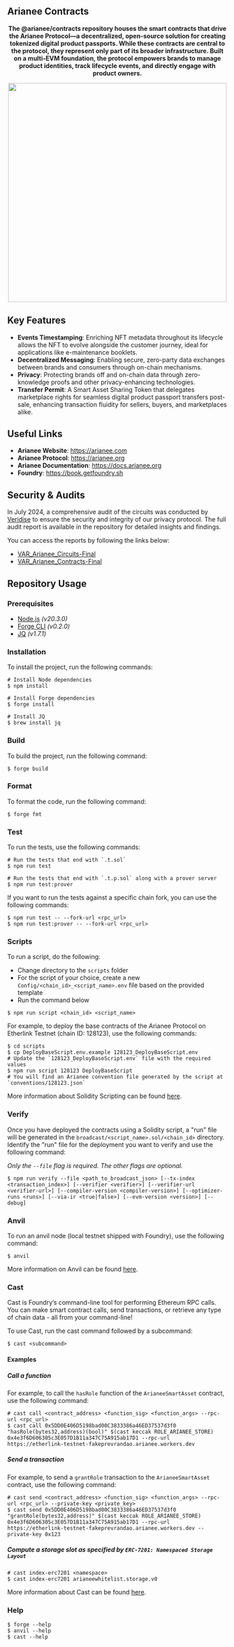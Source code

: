 ## Arianee Contracts

<p align="center">
    <b>The @arianee/contracts repository houses the smart contracts that drive the Arianee Protocol—a decentralized, open-source solution for creating tokenized digital product passports. While these contracts are central to the protocol, they represent only part of its broader infrastructure. Built on a multi-EVM foundation, the protocol empowers brands to manage product identities, track lifecycle events, and directly engage with product owners.</b>
</p>
<p align="center">
    <img src="https://cdn.prod.website-files.com/63dd075a9e277ca2c4b0244c/662b5abddfe83c59ee4135bb_USER%20OWNED%20DATA-p-800.png" width="500" />
</p>

## Key Features

- **Events Timestamping**: Enriching NFT metadata throughout its lifecycle allows the NFT to evolve alongside the customer journey, ideal for applications like e-maintenance booklets.
- **Decentralized Messaging**: Enabling secure, zero-party data exchanges between brands and consumers through on-chain mechanisms.
- **Privacy**: Protecting brands off and on-chain data through zero-knowledge proofs and other privacy-enhancing technologies.
- **Transfer Permit**: A Smart Asset Sharing Token that delegates marketplace rights for seamless digital product passport transfers post-sale, enhancing transaction fluidity for sellers, buyers, and marketplaces alike.

## Useful Links

- **Arianee Website**: https://arianee.com
- **Arianee Protocol**: https://arianee.org
- **Arianee Documentation**: https://docs.arianee.org
- **Foundry**: https://book.getfoundry.sh

## Security & Audits

In July 2024, a comprehensive audit of the circuits was conducted by [Veridise](https://veridise.com) to ensure the security and integrity of our privacy protocol. The full audit report is available in the repository for detailed insights and findings.

You can access the reports by following the links below:

- [VAR_Arianee_Circuits-Final](https://github.com/Arianee/arianee-sdk/blob/main/packages/privacy-circuits/VAR_Arianee_Circuits-Final.pdf)
- [VAR_Arianee_Contracts-Final](https://github.com/Arianee/ArianeeMaster/blob/1.5/VAR_Arianee_Contracts-Final.pdf)

## Repository Usage

### Prerequisites

- [Node.js](https://nodejs.org/en/download/) _(v20.3.0)_
- [Forge CLI](https://book.getfoundry.sh/getting-started/installation) _(v0.2.0)_
- [JQ](https://stedolan.github.io/jq/download/) _(v1.7.1)_

### Installation

To install the project, run the following commands:

```shell
# Install Node dependencies
$ npm install

# Install Forge dependencies
$ forge install

# Install JQ
$ brew install jq
```

### Build

To build the project, run the following command:

```shell
$ forge build
```

### Format

To format the code, run the following command:

```shell
$ forge fmt
```

### Test

To run the tests, use the following commands:

```shell
# Run the tests that end with `.t.sol`
$ npm run test

# Run the tests that end with `.t.p.sol` along with a prover server
$ npm run test:prover
```

If you want to run the tests against a specific chain fork, you can use the following commands:

```shell
$ npm run test -- --fork-url <rpc_url>
$ npm run test:prover -- --fork-url <rpc_url>
```

### Scripts

To run a script, do the following:

- Change directory to the `scripts` folder
- For the script of your choice, create a new `Config/<chain_id>_<script_name>.env` file based on the provided template
- Run the command below

```shell
$ npm run script <chain_id> <script_name>
```

For example, to deploy the base contracts of the Arianee Protocol on Etherlink Testnet (chain ID: 128123), use the following commands:

```shell
$ cd scripts
$ cp DeployBaseScript.env.example 128123_DeployBaseScript.env
# Update the `128123_DeployBaseScript.env` file with the required values
$ npm run script 128123 DeployBaseScript
# You will find an Arianee convention file generated by the script at `conventions/128123.json`
```

More information about Solidity Scripting can be found [here](https://book.getfoundry.sh/tutorials/solidity-scripting#solidity-scripting).

### Verify

Once you have deployed the contracts using a Solidity script, a "run" file will be generated in the `broadcast/<script_name>.sol/<chain_id>` directory.
Identify the "run" file for the deployment you want to verify and use the following command:

_Only the `--file` flag is required. The other flags are optional._

```shell
$ npm run verify --file <path_to_broadcast_json> [--tx-index <transaction_index>] [--verifier <verifier>] [--verifier-url <verifier-url>] [--compiler-version <compiler-version>] [--optimizer-runs <runs>] [--via-ir <true|false>] [--evm-version <version>] [--debug]
```

### Anvil

To run an anvil node (local testnet shipped with Foundry), use the following command:

```shell
$ anvil
```

More information on Anvil can be found [here](https://book.getfoundry.sh/anvil/#overview-of-anvil).

### Cast

Cast is Foundry’s command-line tool for performing Ethereum RPC calls. You can make smart contract calls, send transactions, or retrieve any type of chain data - all from your command-line!

To use Cast, run the cast command followed by a subcommand:

```shell
$ cast <subcommand>
```

#### Examples

##### Call a function

For example, to call the `hasRole` function of the `ArianeeSmartAsset` contract, use the following command:

```shell
# cast call <contract_address> <function_sig> <function_args> --rpc-url <rpc_url>
$ cast call 0x5DD0E406D5198bad00C3833386a46ED37537d3f0 "hasRole(bytes32,address)(bool)" $(cast keccak ROLE_ARIANEE_STORE) 0x4e3f6D606305c3E057D1B11a347C75A915ab17D1 --rpc-url https://etherlink-testnet-fakeprevrandao.arianee.workers.dev
```

##### Send a transaction

For example, to send a `grantRole` transaction to the `ArianeeSmartAsset` contract, use the following command:

```shell
# cast send <contract_address> <function_sig> <function_args> --rpc-url <rpc_url> --private-key <private_key>
$ cast send 0x5DD0E406D5198bad00C3833386a46ED37537d3f0 "grantRole(bytes32,address)" $(cast keccak ROLE_ARIANEE_STORE) 0x4e3f6D606305c3E057D1B11a347C75A915ab17D1 --rpc-url https://etherlink-testnet-fakeprevrandao.arianee.workers.dev --private-key 0x123
```

##### Compute a storage slot as specified by `ERC-7201: Namespaced Storage Layout`

```shell
# cast index-erc7201 <namespace>
$ cast index-erc7201 arianeewhitelist.storage.v0
```

More information about Cast can be found [here](https://book.getfoundry.sh/cast/#overview-of-cast).

### Help

```shell
$ forge --help
$ anvil --help
$ cast --help
```
